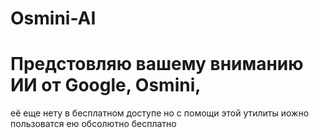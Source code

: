 # Osmini-AI

# Предстовляю вашему вниманию ИИ от Google, Osmini, 
её еще нету в бесплатном доступе но с помощи этой утилиты иожно пользоватся ею обсолютно бесплатно 
